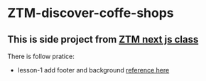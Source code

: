 # ZTM-discover-coffe-shops
This is side project from [ZTM next js class](https://www.udemy.com/course/complete-nextjs-developer-zero-to-mastery/)
----
There is follow pratice:  
- lesson-1 add footer and background [reference here](https://extreme-amethyst-885.notion.site/30-_app-js-Solution-with-Footer-2c35bc5daf6b4b739331c647ec8c9986)
